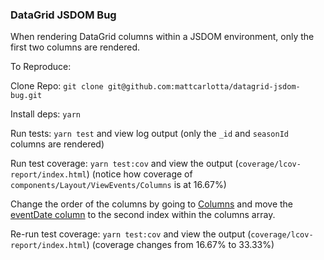 ### DataGrid JSDOM Bug

When rendering DataGrid columns within a JSDOM environment, only the first two columns are rendered.

To Reproduce:

Clone Repo: `git clone git@github.com:mattcarlotta/datagrid-jsdom-bug.git`

Install deps: `yarn`

Run tests: `yarn test` and view log output (only the `_id` and `seasonId` columns are rendered)

Run test coverage: `yarn test:cov` and view the output (`coverage/lcov-report/index.html`) (notice how coverage of `components/Layout/ViewEvents/Columns` is at 16.67%)

Change the order of the columns by going to [Columns](src/components/Layout/ViewEvents/Columns/index.tsx) and move the [eventDate column](src/components/Layout/ViewEvents/Columns/index.tsx#L37-L48) to the second index within the columns array.

Re-run test coverage: `yarn test:cov` and view the output (`coverage/lcov-report/index.html`) (coverage changes from 16.67% to 33.33%)
